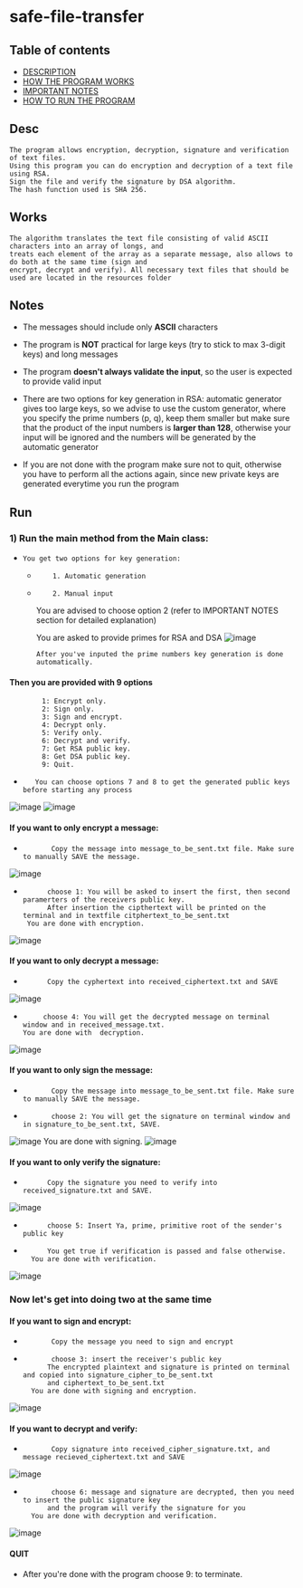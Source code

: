 # safe-file-transfer

## Table of contents
* [DESCRIPTION](#Desc)
* [HOW THE PROGRAM WORKS](#Works)
* [IMPORTANT NOTES](#Notes)
* [HOW TO RUN THE PROGRAM](#Run)

## Desc 
    The program allows encryption, decryption, signature and verification of text files. 
    Using this program you can do encryption and decryption of a text file using RSA. 
    Sign the file and verify the signature by DSA algorithm.
    The hash function used is SHA 256.

## Works
    The algorithm translates the text file consisting of valid ASCII characters into an array of longs, and
    treats each element of the array as a separate message, also allows to do both at the same time (sign and 
    encrypt, decrypt and verify). All necessary text files that should be used are located in the resources folder

## Notes
*   The messages should include only **ASCII** characters
*   The program is **NOT** practical for large keys (try to stick to max 3-digit keys) and long messages
*   The program **doesn't always validate the input**, so the user is expected to provide valid input
*   There are two options for key generation in RSA: automatic generator gives too large keys, so 
        we advise to use the custom generator, where you specify the prime numbers (p, q), keep them smaller
        but make sure that the product of the input numbers is **larger than 128**, otherwise your input will be 
        ignored and the numbers will be generated by the automatic generator

*   If you are not done with the program make sure not to quit\, otherwise you have to perform all the
    actions again, since new private keys are generated everytime you run the program

## Run
### 1) Run the main method from the Main class:
*     You get two options for key generation:
  *         1. Automatic generation
  *         2. Manual input
      You are advised to choose option 2 (refer to IMPORTANT NOTES section for detailed explanation)
        
      You are asked to provide primes for RSA and DSA
![image](./first.png)

        After you've inputed the prime numbers key generation is done automatically.
        
####    Then you are provided with 9 options
            1: Encrypt only.
            2: Sign only.
            3: Sign and encrypt.
            4: Decrypt only.
            5: Verify only.
            6: Decrypt and verify.
            7: Get RSA public key.
            8: Get DSA public key.
            9: Quit.    
        
*        You can choose options 7 and 8 to get the generated public keys before starting any process
![image](./second.png)
![image](./third.png)

####   If you want to only encrypt a message:
*            Copy the message into message_to_be_sent.txt file. Make sure to manually SAVE the message.
![image](./save.png)
*           choose 1: You will be asked to insert the first, then second paramerters of the receivers public key.
            After insertion the cipthertext will be printed on the terminal and in textfile citphertext_to_be_sent.txt
       You are done with encryption.
![image](./forth.png)
        
####    If you want to only decrypt a message:
*           Copy the cyphertext into received_ciphertext.txt and SAVE
![image](./save.png)
*          choose 4: You will get the decrypted message on terminal window and in received_message.txt.
      You are done with  decryption.
![image](./fifth.png)

####    If you want to only sign the message:
*            Copy the message into message_to_be_sent.txt file. Make sure to manually SAVE the message.
*            choose 2: You will get the signature on terminal window and in signature_to_be_sent.txt, SAVE.
![image](./save.png) 
        You are done with signing.
![image](./eight.png)
####    If you want to only verify the signature:
*           Copy the signature you need to verify into received_signature.txt and SAVE.  
![image](./save.png)
*           choose 5: Insert Ya, prime, primitive root of the sender's public key
*           You get true if verification is passed and false otherwise.  
        You are done with verification.
![image](./ninth.png)

###    Now let's get into doing two at the same time
####    If you want to sign and encrypt:
*            Copy the message you need to sign and encrypt
*            choose 3: insert the receiver's public key
            The encrypted plaintext and signature is printed on terminal and copied into signature_cipher_to_be_sent.txt
            and ciphertext_to_be_sent.txt
        You are done with signing and encryption.
![image](./sixth.png)

####    If you want to decrypt and verify:
*            Copy signature into received_cipher_signature.txt, and message recieved_ciphertext.txt and SAVE
![image](./save.png)
*            choose 6: message and signature are decrypted, then you need to insert the public signature key
            and the program will verify the signature for you
        You are done with decryption and verification.
![image](./seventh.png)

#### QUIT
* After you're done with the program choose 9: to terminate.
